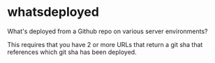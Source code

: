 whatsdeployed
=============

What's deployed from a Github repo on various server environments?

This requires that you have 2 or more URLs that return a git sha that references which git sha has been deployed. 


